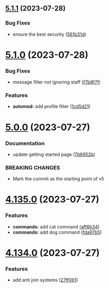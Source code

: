 ## [5.1.1](https://github.com/onesoft-sudo/sudobot/compare/v5.1.0...v5.1.1) (2023-07-28)


### Bug Fixes

* ensure the best security ([561b31d](https://github.com/onesoft-sudo/sudobot/commit/561b31dfe322dede3aadc31c506e4b9d91ca7cd1))



# [5.1.0](https://github.com/onesoft-sudo/sudobot/compare/v5.0.0...v5.1.0) (2023-07-28)


### Bug Fixes

* message filter not ignoring staff ([f7b8f7f](https://github.com/onesoft-sudo/sudobot/commit/f7b8f7f1fa86fb5a1202cc736049e50a4fbdfe2b))


### Features

* **automod:** add profile filter ([1cd5d21](https://github.com/onesoft-sudo/sudobot/commit/1cd5d2105bae24bb855b11b97f8b8bd09f62b14c))



# [5.0.0](https://github.com/onesoft-sudo/sudobot/compare/v4.135.0...v5.0.0) (2023-07-27)


### Documentation

* update getting started page ([7b6952b](https://github.com/onesoft-sudo/sudobot/commit/7b6952b025d8a9c2b35fbed7ea8a1fbeaf4f335c))


### BREAKING CHANGES

* Mark the commit as the starting point of v5



# [4.135.0](https://github.com/onesoft-sudo/sudobot/compare/v4.134.0...v4.135.0) (2023-07-27)


### Features

* **commands:** add cat command ([aff6b34](https://github.com/onesoft-sudo/sudobot/commit/aff6b344e505e701bfd09ba147a38d9f2c571b58))
* **commands:** add dog command ([fda97b5](https://github.com/onesoft-sudo/sudobot/commit/fda97b522102052ab73fd50db6b8547ff668841c))



# [4.134.0](https://github.com/onesoft-sudo/sudobot/compare/v4.133.0...v4.134.0) (2023-07-27)


### Features

* add anti join systems ([27ff091](https://github.com/onesoft-sudo/sudobot/commit/27ff091947928db7319b3c03b1470f76eaffe361))



